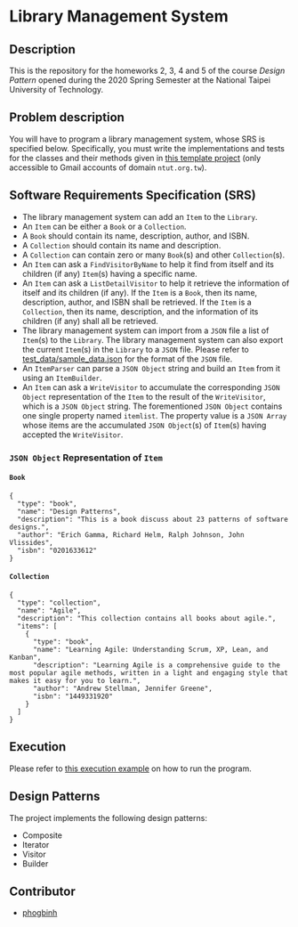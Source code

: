 # Library Management System
## Description
This is the repository for the homeworks 2, 3, 4 and 5 of the course *Design Pattern* opened during the 2020 Spring Semester at the National Taipei University of Technology.

## Problem description
You will have to program a library management system, whose SRS is specified below. Specifically, you must write the implementations and tests for the classes and their methods given in [this template project](
https://drive.google.com/open?id=1uAi8Wd2Kcv2cXnW61Sz_OpzsMnqQ_lw_) (only accessible to Gmail accounts of domain `ntut.org.tw`).

## Software Requirements Specification (SRS)
* The library management system can add an `Item` to the `Library`.
* An `Item` can be either a `Book` or a `Collection`.
* A `Book` should contain its name, description, author, and ISBN.
* A `Collection` should contain its name and description.
* A `Collection` can contain zero or many `Book`(s) and other `Collection`(s).
* An `Item` can ask a `FindVisitorByName` to help it find from itself and its children (if any) `Item`(s) having a specific name.
* An `Item` can ask a `ListDetailVisitor` to help it retrieve the information of itself and its children (if any). If the `Item` is a `Book`, then its name, description, author, and ISBN shall be retrieved. If the `Item` is a `Collection`, then its name, description, and the information of its children (if any) shall all be retrieved.
* The library management system can import from a `JSON` file a list of `Item`(s) to the `Library`. The library management system can also export the current `Item`(s) in the `Library` to a `JSON` file. Please refer to [test_data/sample_data.json](test_data/sample_data.json) for the format of the `JSON` file.
* An `ItemParser` can parse a `JSON Object` string and build an `Item` from it using an `ItemBuilder`.
* An `Item` can ask a `WriteVisitor` to accumulate the corresponding `JSON Object` representation of the `Item` to the result of the `WriteVisitor`, which is a `JSON Object` string. The forementioned `JSON Object` contains one single property named `itemlist`. The property value is a `JSON Array` whose items are the accumulated `JSON Object`(s) of `Item`(s) having accepted the `WriteVisitor`.
### `JSON Object` Representation of `Item`
#### `Book`
```
{
  "type": "book",
  "name": "Design Patterns",
  "description": "This is a book discuss about 23 patterns of software designs.",
  "author": "Erich Gamma, Richard Helm, Ralph Johnson, John Vlissides",
  "isbn": "0201633612"
}
```

#### `Collection`
```
{
  "type": "collection",
  "name": "Agile",
  "description": "This collection contains all books about agile.",
  "items": [
    {
      "type": "book",
      "name": "Learning Agile: Understanding Scrum, XP, Lean, and Kanban",
      "description": "Learning Agile is a comprehensive guide to the most popular agile methods, written in a light and engaging style that makes it easy for you to learn.",
      "author": "Andrew Stellman, Jennifer Greene",
      "isbn": "1449331920"
    }
  ]
}
```

## Execution
Please refer to [this execution example](docs/EXECUTION_EXAMPLE.md) on how to run the program.

## Design Patterns
The project implements the following design patterns:
* Composite
* Iterator
* Visitor
* Builder

## Contributor
* [phogbinh](https://github.com/phogbinh)
